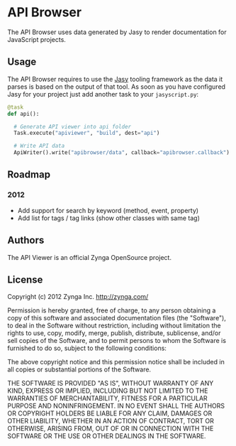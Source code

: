 API Browser
============================

The API Browser uses data generated by Jasy to render documentation for JavaScript projects.


## Usage

The API Browser requires to use the [Jasy](http://github.com/zynga/jasy) tooling framework as the data it parses is based on the output of that tool. As soon as you have configured Jasy for your project just add another task to your `jasyscript.py`:

```python
@task
def api():

  # Generate API viewer into api folder
  Task.execute("apiviewer", "build", dest="api")

  # Write API data
  ApiWriter().write("apibrowser/data", callback="apibrowser.callback")

```



## Roadmap

### 2012

* Add support for search by keyword (method, event, property)
* Add list for tags / tag links (show other classes with same tag)


## Authors

The API Viewer is an official Zynga OpenSource project.


## License

Copyright (c) 2012 Zynga Inc. http://zynga.com/

Permission is hereby granted, free of charge, to any person obtaining
a copy of this software and associated documentation files (the
"Software"), to deal in the Software without restriction, including
without limitation the rights to use, copy, modify, merge, publish,
distribute, sublicense, and/or sell copies of the Software, and to
permit persons to whom the Software is furnished to do so, subject to
the following conditions:

The above copyright notice and this permission notice shall be
included in all copies or substantial portions of the Software.

THE SOFTWARE IS PROVIDED "AS IS", WITHOUT WARRANTY OF ANY KIND,
EXPRESS OR IMPLIED, INCLUDING BUT NOT LIMITED TO THE WARRANTIES OF
MERCHANTABILITY, FITNESS FOR A PARTICULAR PURPOSE AND
NONINFRINGEMENT. IN NO EVENT SHALL THE AUTHORS OR COPYRIGHT HOLDERS BE
LIABLE FOR ANY CLAIM, DAMAGES OR OTHER LIABILITY, WHETHER IN AN ACTION
OF CONTRACT, TORT OR OTHERWISE, ARISING FROM, OUT OF OR IN CONNECTION
WITH THE SOFTWARE OR THE USE OR OTHER DEALINGS IN THE SOFTWARE.